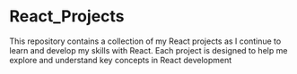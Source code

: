 # React_Projects
This repository contains a collection of my React projects as I continue to learn and develop my skills with React. Each project is designed to help me explore and understand key concepts in React development
